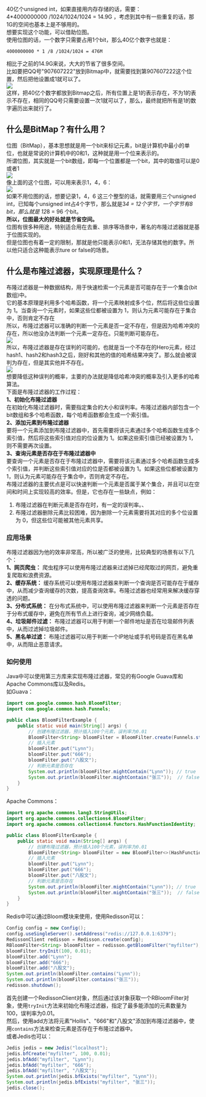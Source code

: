 40亿个unsigned int，如果直接用内存存储的话，需要：<br />4*4000000000 /1024/1024/1024 = 14.9G ，考虑到其中有一些重复的话，那1G的空间也基本上是不够用的。<br />想要实现这个功能，可以借助位图。<br />使用位图的话，一个数字只需要占用1个bit，那么40亿个数字也就是：
```
4000000000 * 1 /8 /1024/1024 = 476M
```
相比于之前的14.9G来说，大大的节省了很多空间。<br />比如要把QQ号"907607222"放到Bitmap中，就需要找到第907607222这个位置，然后把他设置成1就可以了。<br />![](https://cdn.nlark.com/yuque/0/2023/png/396745/1685855678634-01d6992f-2b4a-4723-947b-81fd1f5156f8.png#averageHue=%23f7f7f7&clientId=uf5fbbc38-d63c-4&from=paste&id=ueb8d4a4a&originHeight=359&originWidth=656&originalType=url&ratio=2.5&rotation=0&showTitle=false&status=done&style=none&taskId=ua7412b95-a42f-4e6c-b637-debd38752b9&title=)<br />这样，把40亿个数字都放到Bitmap之后，所有位置上是1的表示存在，不为1的表示不存在，相同的QQ号只需要设置一次1就可以了，那么，最终就把所有是1的数字遍历出来就行了。
<a name="HwVVv"></a>
## 什么是BitMap？有什么用？
位图（BitMap），基本思想就是用一个bit来标记元素，bit是计算机中最小的单位，也就是常说的计算机中的0和1，这种就是用一个位来表示的。<br />所谓位图，其实就是一个bit数组，即每一个位置都是一个bit，其中的取值可以是0或者1<br />![](https://cdn.nlark.com/yuque/0/2023/jpeg/396745/1685856546352-186aeecf-7cd0-4006-b3ac-7f8b061c988e.jpeg)<br />像上面的这个位图，可以用来表示1，4，6：<br />![](https://cdn.nlark.com/yuque/0/2023/jpeg/396745/1685856722873-3dfcf6d1-7544-478c-8106-4c25df644dfb.jpeg)<br />如果不用位图的话，想要记录1，4，6 这三个整型的话，就需要用三个unsigned int，已知每个unsigned int占4个字节，那么就是3*4 = 12个字节，一个字节有8 bit，那么就是 12*8 = 96 个bit。<br />**所以，位图最大的好处就是节省空间。**<br />位图有很多种用途，特别适合用在去重、排序等场景中，著名的布隆过滤器就是基于位图实现的。<br />但是位图也有着一定的限制，那就是他只能表示0和1，无法存储其他的数字。所以他只适合这种能表示ture or false的场景。
<a name="Gsp42"></a>
## 什么是布隆过滤器，实现原理是什么？
布隆过滤器是一种数据结构，用于快速检索一个元素是否可能存在于一个集合(bit 数组)中。<br />它的基本原理是利用多个哈希函数，将一个元素映射成多个位，然后将这些位设置为 1。当查询一个元素时，如果这些位都被设置为 1，则认为元素可能存在于集合中，否则肯定不存在<br />所以，布隆过滤器可以准确的判断一个元素是否一定不存在，但是因为哈希冲突的存在，所以他没办法判断一个元素一定存在。只能判断可能存在。<br />![](https://cdn.nlark.com/yuque/0/2023/jpeg/396745/1685858891434-8afbf5b4-ea0a-45d3-84b6-cb7a2982ff32.jpeg)<br />所以，布隆过滤器是存在误判的可能的，也就是当一个不存在的Hero元素，经过hash1、hash2和hash3之后，刚好和其他的值的哈希结果冲突了。那么就会被误判为存在，但是其实他并不存在。<br />![](https://cdn.nlark.com/yuque/0/2023/jpeg/396745/1685859025499-ea68ec81-cf27-498e-ba89-fd32ad90962f.jpeg)<br />想要降低这种误判的概率，主要的办法就是降低哈希冲突的概率及引入更多的哈希算法。<br />下面是布隆过滤器的工作过程：<br />**1、初始化布隆过滤器**<br />在初始化布隆过滤器时，需要指定集合的大小和误判率。布隆过滤器内部包含一个bit数组和多个哈希函数，每个哈希函数都会生成一个索引值。<br />**2、添加元素到布隆过滤器**<br />要将一个元素添加到布隆过滤器中，首先需要将该元素通过多个哈希函数生成多个索引值，然后将这些索引值对应的位设置为 1。如果这些索引值已经被设置为 1，则不需要再次设置。<br />**3、查询元素是否存在于布隆过滤器中**<br />要查询一个元素是否存在于布隆过滤器中，需要将该元素通过多个哈希函数生成多个索引值，并判断这些索引值对应的位是否都被设置为 1。如果这些位都被设置为 1，则认为元素可能存在于集合中，否则肯定不存在。<br />布隆过滤器的主要优点是可以快速判断一个元素是否属于某个集合，并且可以在空间和时间上实现较高的效率。但是，它也存在一些缺点，例如：

1. 布隆过滤器在判断元素是否存在时，有一定的误判率。、
2. 布隆过滤器删除元素比较困难，因为删除一个元素需要将其对应的多个位设置为 0，但这些位可能被其他元素共享。
<a name="P2N6l"></a>
### 应用场景
布隆过滤器因为他的效率非常高，所以被广泛的使用，比较典型的场景有以下几个：<br />**1、网页爬虫：** 爬虫程序可以使用布隆过滤器来过滤掉已经爬取过的网页，避免重复爬取和浪费资源。<br />**2、缓存系统：** 缓存系统可以使用布隆过滤器来判断一个查询是否可能存在于缓存中，从而减少查询缓存的次数，提高查询效率。布隆过滤器也经常用来解决缓存穿透的问题。<br />**3、分布式系统：** 在分布式系统中，可以使用布隆过滤器来判断一个元素是否存在于分布式缓存中，避免在所有节点上进行查询，减少网络负载。<br />**4、垃圾邮件过滤：** 布隆过滤器可以用于判断一个邮件地址是否在垃圾邮件列表中，从而过滤掉垃圾邮件。<br />**5、黑名单过滤：** 布隆过滤器可以用于判断一个IP地址或手机号码是否在黑名单中，从而阻止恶意请求。
<a name="s0pbf"></a>
### 如何使用
Java中可以使用第三方库来实现布隆过滤器，常见的有Google Guava库和Apache Commons库以及Redis。<br />如Guava：
```java
import com.google.common.hash.BloomFilter;
import com.google.common.hash.Funnels;

public class BloomFilterExample {
    public static void main(String[] args) {
        // 创建布隆过滤器，预计插入100个元素，误判率为0.01
        BloomFilter<String> bloomFilter = BloomFilter.create(Funnels.stringFunnel(), 100, 0.01);
        // 插入元素
        bloomFilter.put("Lynn");
        bloomFilter.put("666");
        bloomFilter.put("八股文");
        // 判断元素是否存在
        System.out.println(bloomFilter.mightContain("Lynn")); // true
        System.out.println(bloomFilter.mightContain("张三"));  // false
    }
}
```
Apache Commons：
```java
import org.apache.commons.lang3.StringUtils;
import org.apache.commons.collections4.BloomFilter;
import org.apache.commons.collections4.functors.HashFunctionIdentity;

public class BloomFilterExample {
    public static void main(String[] args) {
        // 创建布隆过滤器，预计插入100个元素，误判率为0.01
        BloomFilter<String> bloomFilter = new BloomFilter<>(HashFunctionIdentity.hashFunction(StringUtils::hashCode), 100, 0.01);
        // 插入元素
        bloomFilter.put("Lynn");
        bloomFilter.put("666");
        bloomFilter.put("八股文");
        // 判断元素是否存在
        System.out.println(bloomFilter.mightContain("Lynn")); // true
        System.out.println(bloomFilter.mightContain("张三"));  // false
    }
}
```
Redis中可以通过Bloom模块来使用，使用Redisson可以：
```java
Config config = new Config();
config.useSingleServer().setAddress("redis://127.0.0.1:6379");
RedissonClient redisson = Redisson.create(config);
RBloomFilter<String> bloomFilter = redisson.getBloomFilter("myfilter");
bloomFilter.tryInit(100, 0.01);
bloomFilter.add("Lynn");
bloomFilter.add("666");
bloomFilter.add("八股文");
System.out.println(bloomFilter.contains("Lynn"));
System.out.println(bloomFilter.contains("张三"));
redisson.shutdown();
```
首先创建一个RedissonClient对象，然后通过该对象获取一个RBloomFilter对象，使用`tryInit`方法来初始化布隆过滤器，指定了最多能添加的元素数量为100，误判率为0.01。<br />然后，使用add方法将元素"Hollis"、"666"和"八股文"添加到布隆过滤器中，使用`contains`方法来检查元素是否存在于布隆过滤器中。<br />或者Jedis也可以：
```java
Jedis jedis = new Jedis("localhost");
jedis.bfCreate("myfilter", 100, 0.01);
jedis.bfAdd("myfilter", "Lynn");
jedis.bfAdd("myfilter", "666");
jedis.bfAdd("myfilter", "八股文");
System.out.println(jedis.bfExists("myfilter", "Lynn"));
System.out.println(jedis.bfExists("myfilter", "张三"));
jedis.close();
```
